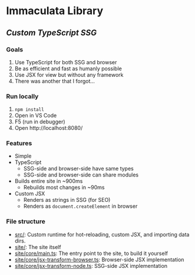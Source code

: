 # Immaculata Library
*Custom TypeScript SSG*
---

### Goals

1. Use TypeScript for both SSG and browser
2. Be as efficient and fast as humanly possible
3. Use JSX for view but without any framework
4. There was another that I forgot...

### Run locally

1. `npm install`
2. Open in VS Code
3. F5 (run in debugger)
4. Open http://localhost:8080/

### Features

* Simple
* TypeScript
  * SSG-side and browser-side have same types
  * SSG-side and browser-side can share modules
* Builds entire site in ~900ms
  * Rebuilds most changes in ~90ms
* Custom JSX
  * Renders as strings in SSG (for SEO)
  * Renders as `document.createElement` in browser

### File structure

* [src/](src/): Custom runtime for hot-reloading, custom JSX, and importing data dirs.
* [site/](site/): The site itself
* [site/core/main.ts](site/core/main.ts): The entry point to the site, to build it yourself
* [site/core/jsx-transform-browser.ts](site/core/jsx-transform-browser.ts): Browser-side JSX implementation
* [site/core/jsx-transform-node.ts](site/core/jsx-transform-node.ts): SSG-side JSX implementation
